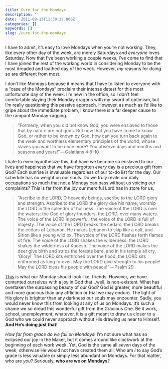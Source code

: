 ```yaml
---
title: Cure for the Mondays
description: ''
date: '2011-09-13T11:30:27.000Z'
categories: []
keywords: []
slug: /cure-for-the-mondays
---
```


I have to admit, it’s easy to love Mondays when you’re not working. They, like every other day of the week, are merely Saturdays and _everyone_ loves Saturday. Now that I’ve been working a couple weeks, I’ve come to find that I have joined the rest of the working world in considering Monday to be the most dreaded and loathed day of the week. However, _my_ reasons for doing so are different from most.

I don’t like Mondays because it means that I have to listen to everyone with a “case of the Mondays” proclaim their intense detest for this most unfortunate day of the week. I’m new in the office, so I don’t feel comfortable slaying their Monday dragons with my sword of optimism, but I’m really questioning this passive approach. However, as much as I’d like to gripe about the immediate problem, I know there is a far deeper cause to the rampant Monday-ragging.

> “Formerly, when you did not know God, you were enslaved to those that by nature are not gods. But now that you have come to know God, or rather to be known by God, how can you turn back again to the weak and worthless elementary principles of the world, whose slaves you want to be once more? You observe days and months and seasons and years!” — Galatians 4:8–10

I hate to even hypothesize this, but have we become so enslaved to our lives and happiness that we have forgotten _every_ day is a precious gift from God? Each sunrise is invaluable regardless of our to-do list for the day. Our schedule has no weight on our souls. Do we truly revile our daily occupations so much that not a Monday can pass without us voicing our complaints? This is far from the joy our merciful Lord has in store for us.

> “Ascribe to the LORD, O heavenly beings, ascribe to the LORD glory and strength. Ascribe to the LORD the glory due his name; worship the LORD in the splendor of holiness. The voice of the LORD is over the waters; the God of glory thunders, the LORD, over many waters. The voice of the LORD is powerful; the voice of the LORD is full of majesty. The voice of the LORD breaks the cedars; the LORD breaks the cedars of Lebanon. He makes Lebanon to skip like a calf, and Sirion like a young wild ox. The voice of the LORD flashes forth flames of fire. The voice of the LORD shakes the wilderness; the LORD shakes the wilderness of Kadesh. The voice of the LORD makes the deer give birth and strips the forests bare, and in his temple all cry, ‘Glory!’ The LORD sits enthroned over the flood; the LORD sits enthroned as king forever. May the LORD give strength to his people! May the LORD bless his people with peace!” — Psalm 29

[This](http://www.relevantmagazine.com/sons-daughters/songs/25402-your-glory) is what our Monday should look like, friends. However, we have contented ourselves with a joy in God that…well, is non-existent. What has overtaken the surpassing beauty of our God? God is greater, more beautiful and more gracious than any affliction or trial we may endure. The light of His glory is brighter than any darkness our souls may encounter. Sadly, you would never know this from looking at any of us on Mondays. It’s such a shame we so dread this wonderful gift from the Gracious One. Be it work, school, unemployment, whatever, it is a gift meant to draw us closer to a God who we could never approach without His drawing _us_ near to Himself. **And He’s doing just that**!

_How far from grace do we fall on Mondays_! I’m not sure what has so eclipsed our joy in the Maker, but it comes around like clockwork at the beginning of each work week. Yet, God is the same all _seven_ days of the week, otherwise He would not have created them all. Who am _I_ to say God’s grace is less valuable or simply less abundant on Mondays. For that matter, who are _you_? Seriously, **who are we on Mondays**?